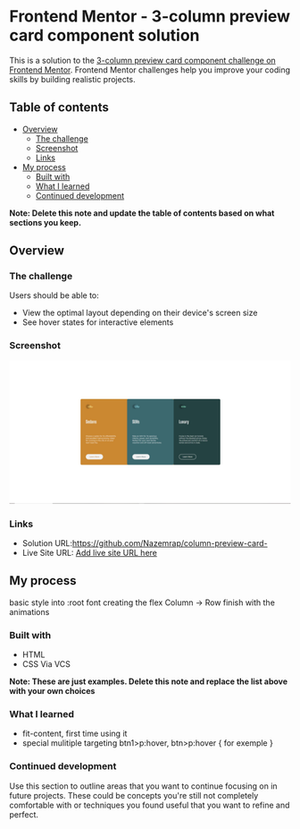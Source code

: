 # Frontend Mentor - 3-column preview card component solution

This is a solution to the [3-column preview card component challenge on Frontend Mentor](https://www.frontendmentor.io/challenges/3column-preview-card-component-pH92eAR2-). Frontend Mentor challenges help you improve your coding skills by building realistic projects. 

## Table of contents

- [Overview](#overview)
  - [The challenge](#the-challenge)
  - [Screenshot](#screenshot)
  - [Links](#links)
- [My process](#my-process)
  - [Built with](#built-with)
  - [What I learned](#what-i-learned)
  - [Continued development](#continued-development)

**Note: Delete this note and update the table of contents based on what sections you keep.**

## Overview

### The challenge

Users should be able to:

- View the optimal layout depending on their device's screen size
- See hover states for interactive elements

### Screenshot

![](./screenshot.jpg)

### Links

- Solution URL:https://github.com/Nazemrap/column-preview-card-
- Live Site URL: [Add live site URL here](https://your-live-site-url.com)

## My process

basic style into :root 
font
creating the flex
Column -> Row
finish with the animations 

### Built with

- HTML
- CSS
Via VCS

**Note: These are just examples. Delete this note and replace the list above with your own choices**

### What I learned

- fit-content, first time using it
- special mulitiple targeting 
btn1>p:hover, 
btn>p:hover { for exemple }


### Continued development

Use this section to outline areas that you want to continue focusing on in future projects. These could be concepts you're still not completely comfortable with or techniques you found useful that you want to refine and perfect.
